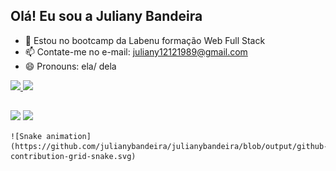 ## Olá! Eu sou a Juliany Bandeira 

- 🌱 Estou no bootcamp da Labenu formação Web Full Stack 
- 📫 Contate-me no e-mail: juliany12121989@gmail.com
- 😄 Pronouns: ela/ dela

<div>
  <a href="https://github.com/julianybandeira">
  <img height="180em" src="https://github-readme-stats.vercel.app/api?username=julianybandeira&show_icons=true&theme=dracula&include_all_commits=true&count_private=true"/>
  <img height="180em" src="https://github-readme-stats.vercel.app/api/top-langs/?username=julianybandeira&layout=compact&langs_count=7&theme=dracula"/>
</div>
  
##
  
  <div> 
  <a href = "mailto:juliany12121989@gmail.com"><img src="https://img.shields.io/badge/Gmail-D14836?style=for-the-badge&logo=gmail&logoColor=white" target="_blank"></a>
  <a href="https://www.linkedin.com/in/julianybandeira/" target="_blank"><img src="https://img.shields.io/badge/LinkedIn-0077B5?style=for-the-badge&logo=linkedin&logoColor=white" target="_blank"></a> 
    
    ![Snake animation](https://github.com/julianybandeira/julianybandeira/blob/output/github-contribution-grid-snake.svg)
    
</div>
